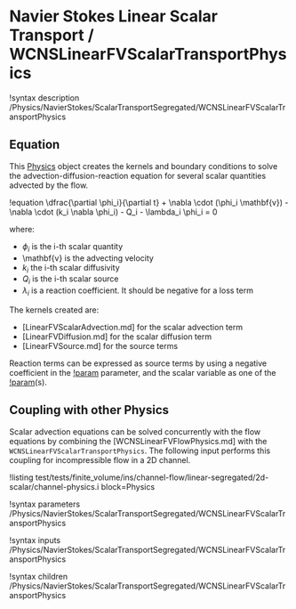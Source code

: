 # Navier Stokes Linear Scalar Transport / WCNSLinearFVScalarTransportPhysics

!syntax description /Physics/NavierStokes/ScalarTransportSegregated/WCNSLinearFVScalarTransportPhysics

## Equation

This [Physics](Physics/index.md) object creates the kernels and boundary conditions to solve the advection-diffusion-reaction
equation for several scalar quantities advected by the flow.

!equation
\dfrac{\partial \phi_i}{\partial t} + \nabla \cdot (\phi_i \mathbf{v}) - \nabla \cdot (k_i \nabla \phi_i) - Q_i - \lambda_i \phi_i = 0

where:

- $\phi_i$ is the i-th scalar quantity
- \mathbf{v} is the advecting velocity
- $k_i$ the i-th scalar diffusivity
- $Q_i$ is the i-th scalar source
- $\lambda_i$ is a reaction coefficient. It should be negative for a loss term

The kernels created are:

- [LinearFVScalarAdvection.md] for the scalar advection term
- [LinearFVDiffusion.md] for the scalar diffusion term
- [LinearFVSource.md] for the source terms

Reaction terms can be expressed as source terms by using a negative coefficient in the
[!param](/Physics/NavierStokes/ScalarTransportSegregated/WCNSLinearFVScalarTransportPhysics/passive_scalar_coupled_source_coeff)
parameter, and the scalar variable as one of the
[!param](/Physics/NavierStokes/ScalarTransportSegregated/WCNSLinearFVScalarTransportPhysics/passive_scalar_coupled_source)(s).

## Coupling with other Physics

Scalar advection equations can be solved concurrently with the flow equations by combining the [WCNSLinearFVFlowPhysics.md] with the `WCNSLinearFVScalarTransportPhysics`.
The following input performs this coupling for incompressible flow in a 2D channel.

!listing test/tests/finite_volume/ins/channel-flow/linear-segregated/2d-scalar/channel-physics.i block=Physics

!syntax parameters /Physics/NavierStokes/ScalarTransportSegregated/WCNSLinearFVScalarTransportPhysics

!syntax inputs /Physics/NavierStokes/ScalarTransportSegregated/WCNSLinearFVScalarTransportPhysics

!syntax children /Physics/NavierStokes/ScalarTransportSegregated/WCNSLinearFVScalarTransportPhysics

